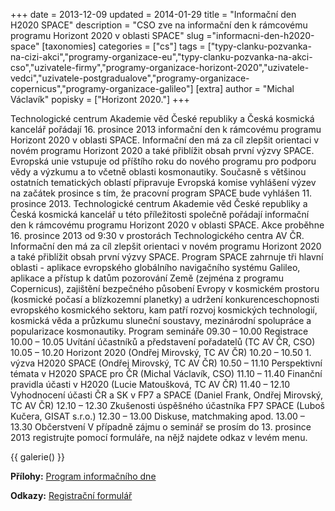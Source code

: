 +++
date = 2013-12-09
updated = 2014-01-29
title = "Informační den H2020 SPACE"
description = "CSO zve na informační den k rámcovému programu Horizont 2020 v oblasti SPACE"
slug ="informacni-den-h2020-space"
[taxonomies]
categories = ["cs"]
tags = ["typy-clanku-pozvanka-na-cizi-akci","programy-organizace-eu","typy-clanku-pozvanka-na-akci-cso","uzivatele-firmy","programy-organizace-horizont-2020","uzivatele-vedci","uzivatele-postgradualove","programy-organizace-copernicus","programy-organizace-galileo"]
[extra]
author = "Michal Václavík"
popisky = ["Horizont 2020."]
+++

Technologické centrum Akademie věd České republiky a Česká kosmická kancelář pořádají 16. prosince 2013 informační den k rámcovému programu Horizont 2020 v oblasti SPACE. Informační den má za cíl zlepšit orientaci v novém programu Horizont 2020 a také přiblížit obsah první výzvy SPACE. Evropská unie vstupuje od příštího roku do nového programu pro podporu vědy a výzkumu a to včetně oblasti kosmonautiky. Současně s většinou ostatních tematických oblastí připravuje Evropská komise vyhlášení výzev na začátek prosince s tím, že pracovní program SPACE bude vyhlášen 11. prosince 2013. Technologické centrum Akademie věd České republiky a Česká kosmická kancelář u této příležitosti společně pořádají informační den k rámcovému programu Horizont 2020 v oblasti SPACE. Akce proběhne 16. prosince 2013 od 9:30 v prostorách Technologického centra AV ČR. Informační den má za cíl zlepšit orientaci v novém programu Horizont 2020 a také přiblížit obsah první výzvy SPACE. Program SPACE zahrnuje tři hlavní oblasti - aplikace evropského globálního navigačního systému Galileo, aplikace a přístup k datům pozorování Země (zejména z programu Copernicus), zajištění bezpečného působení Evropy v kosmickém prostoru (kosmické počasí a blízkozemní planetky) a udržení konkurenceschopnosti evropského kosmického sektoru, kam patří rozvoj kosmických technologií, kosmická věda a průzkumu sluneční soustavy, mezinárodní spolupráce a popularizace kosmonautiky. Program semináře 09.30 – 10.00 Registrace 10.00 – 10.05 Uvítání účastníků a představení pořadatelů (TC AV ČR, CSO) 10.05 – 10.20 Horizont 2020 (Ondřej Mirovský, TC AV ČR) 10.20 – 10.50 1. výzva H2020 SPACE (Ondřej Mirovský, TC AV ČR) 10.50 – 11.10 Perspektivní témata v H2020 SPACE pro ČR (Michal Václavík, CSO) 11.10 – 11.40 Finanční pravidla účasti v H2020 (Lucie Matoušková, TC AV ČR) 11.40 – 12.10 Vyhodnocení účasti ČR a SK v FP7 a SPACE (Daniel Frank, Ondřej Mirovský, TC AV ČR) 12.10 – 12.30 Zkušenosti úspěšného účastníka FP7 SPACE (Luboš Kučera, GISAT s.r.o.) 12.30 – 13.00 Diskuse, matchmaking apod. 13.00 – 13.30 Občerstvení  V případně zájmu o seminář se prosím do 13. prosince 2013 registrujte pomocí formuláře, na nějž najdete odkaz v levém menu.

{{ galerie() }}

**Přílohy:**
[Program informačního dne]

[Program informačního dne]: n03_program_space_h2020_praha.pdf

**Odkazy:**
[Registrační formulář]

[Registrační formulář]: http://geform.tc.cz/geform/form.aspx?name
